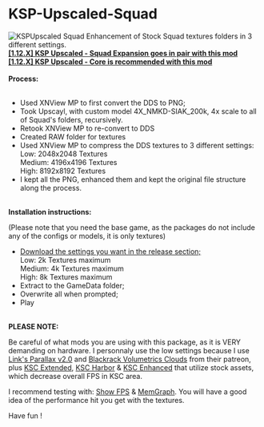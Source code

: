# KSP-Upscaled-Squad
<img src="https://i.postimg.cc/g0kx898P/KSPUpscaled-Squad.png" alt="KSPUpscaled Squad" />
Enhancement of Stock Squad textures folders in 3 different settings.<br>
<b><a href="https://github.com/Lucke001/KSP-Upscaled-Squad-Expansion">[1.12.X] KSP Upscaled - Squad Expansion goes in pair with this mod</a></b>
<br>
<b><a href="https://github.com/Lucke001/KSP-Upscaled-Core">[1.12.X] KSP Upscaled - Core is recommended with this mod</a></b>
<br>
<br>
<b>Process:</b><br><br>

- Used XNView MP to first convert the DDS to PNG;<br>
- Took Upscayl, with custom model 4X_NMKD-SIAK_200k, 4x scale to all of Squad's folders, recursively.<br>
- Retook XNView MP to re-convert to DDS<br>
- Created RAW folder for textures<br>
- Used XNView MP to compress the DDS textures to 3 different settings:<br>
  Low: 2048x2048 Textures<br>
  Medium: 4196x4196 Textures<br>
  High: 8192x8192 Textures<br>
- I kept all the PNG, enhanced them and kept the original file structure along the process.<br><br>


<b>Installation instructions:</b><br>

(Please note that you need the base game, as the packages do not include any of the configs or models, it is only textures)<br>

- <a href="https://github.com/Lucke001/KSP-Upscaled-Squad/releases">Download the settings you want in the release section;</a><br>
  Low: 2k Textures maximum<br>
  Medium: 4k Textures maximum<br>
  High: 8k Textures maximum<br>
- Extract to the GameData folder;
- Overwrite all when prompted;
- Play<br><br>


<b>PLEASE NOTE:</b>

Be careful of what mods you are using with this package, as it is VERY demanding on hardware. I personnaly use the low settings because I use <a href="https://www.patreon.com/linx_/posts">Link's Parallax v2.0</a> and <a href="https://www.patreon.com/blackrack/posts">Blackrack Volumetrics Clouds</a> from their patreon, plus <a href="https://github.com/JadeOfMaar/KSC_Extended">KSC Extended</a>, <a href="https://spacedock.info/mod/2306/KSC Harbor">KSC Harbor</a> & <a href="https://spacedock.info/mod/3654/KSC Enhanced">KSC Enhanced</a> that utilize stock assets, which decrease overall FPS in KSC area.

I recommend testing with: <a href="https://github.com/linuxgurugamer/ShowFPS">Show FPS</a> & <a href="https://github.com/linuxgurugamer/MemGraph">MemGraph</a>. You will have a good idea of the performance hit you get with the textures.

Have fun !
